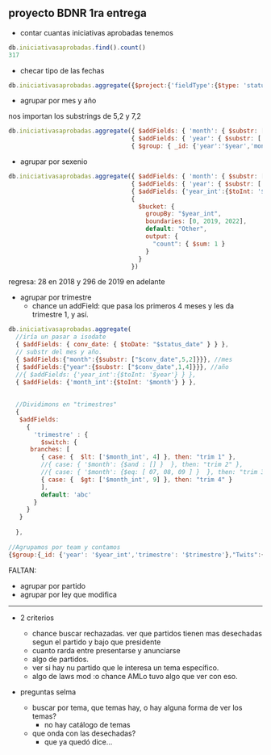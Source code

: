 ## proyecto BDNR 1ra entrega
- contar cuantas iniciativas aprobadas tenemos
```javascript
db.iniciativasaprobadas.find().count()
317
```
- checar tipo de las fechas
```javascript
db.iniciativasaprobadas.aggregate({$project:{'fieldType':{$type: 'status_date'}} })
```

- agrupar por mes y año

nos importan los substrings de 5,2 y 7,2


```javascript
db.iniciativasaprobadas.aggregate({ $addFields: { 'month': { $substr: ['$status_date', 5, 2] } } }, 
                                  { $addFields: { 'year': { $substr: ['$status_date', 12, 4] } } }, 
                                  { $group: { _id: {'year':'$year','month':'$month'}, 'count': { $count: {} } } })
```

- agrupar por sexenio

```javascript
db.iniciativasaprobadas.aggregate({ $addFields: { 'month': { $substr: ['$status_date', 5, 2] } } }, 
                                  { $addFields: { 'year': { $substr: ['$status_date', 12, 4] } } }, 
                                  { $addFields: {'year_int':{$toInt: '$year'} } },
                                  {
                                    $bucket: {
                                      groupBy: "$year_int",
                                      boundaries: [0, 2019, 2022],
                                      default: "Other",
                                      output: {
                                        "count": { $sum: 1 }
                                      }
                                    }
                                  })
```
regresa: 28 en 2018 y 296 de 2019 en adelante


- agrupar por trimestre
  - chance un addField: que pasa los primeros 4 meses y les da trimestre 1, y así. 


```javascript
db.iniciativasaprobadas.aggregate(
  //iría un pasar a isodate
  { $addFields: { conv_date: { $toDate: "$status_date" } } },
  // substr del mes y año. 
  { $addFields:{"month":{$substr: ["$conv_date",5,2]}}}, //mes
  { $addFields:{"year":{$substr: ["$conv_date",1,4]}}}, //año
  //{ $addFields: {'year_int':{$toInt: '$year'} } },
  { $addFields: {'month_int':{$toInt: '$month'} } },
 
 
  //Dividimons en "trimestres"
  {
   $addFields:
     {
       'trimestre' : {
         $switch: {
      branches: [
         { case: {  $lt: ['$month_int', 4] }, then: "trim 1" },
         //{ case: { '$month': {$and : [] }  }, then: "trim 2" },
         //{ case: { '$month': {$eq: [ 07, 08, 09 ] }  }, then: "trim 3" },
         { case: {  $gt: ['$month_int', 9] }, then: "trim 4" }
         ],
         default: 'abc'
       }
     }
   }
   
  },
 
//Agrupamos por team y contamos
{$group:{_id: {'year': '$year_int','trimestre': '$trimestre'},"Twits":{$count:{}}}});
```


FALTAN:

- agrupar por partido
- agrupar por ley que modifica


- ----
- 2 criterios
  - chance buscar rechazadas. ver que partidos tienen mas desechadas segun el partido y bajo que presidente
  - cuanto rarda entre presentarse y anunciarse
  - algo de partidos.
  - ver si hay nu partido que le interesa un tema específico.
  - algo de laws mod :o chance AMLo tuvo algo que ver con eso. 


- preguntas selma
  - buscar por tema, que temas hay, o hay alguna forma de ver los temas?
    - no hay catálogo de temas
  - que onda con las desechadas?
    - que ya quedó dice...
